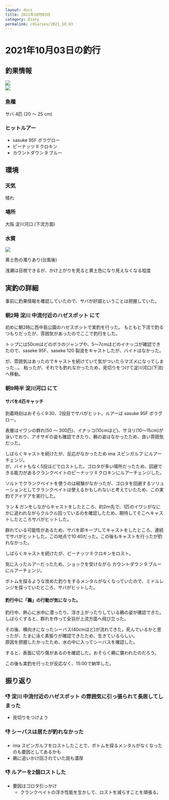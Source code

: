 ```yaml
---
layout: docs
title: 2021年10月03日
category: Diary
permalink: /diaries/2021_10_03
---
```

# 2021年10月03日の釣行

## 釣果情報

<div class="container">
  <div class="row">
    <div class="col">
      <img src="/images/picture/2021_10_03_1.jpg" class="w-100">
    </div>
    <div class="col d-flex align-items-center">
      <img src="/images/picture/2021_10_03_2.jpg" class="w-100">
    </div>
  </div>
</div>

### 魚種
サバ 4匹 (20 〜 25 cm)

### ヒットルアー

- sasuke 95F ボラグロー
- ピーナッツ Ⅱ クロキン
- カウントダウン 9 ブルー

## 環境

### 天気
晴れ

### 場所

大阪 淀川河口 (下流方面)

### 水質

<div class="container"><img src="/images/picture/2021_10_03_3.jpg" class="w-25"></div>

黄土色の濁りあり(台風後)

浅瀬は目視できるが、かけ上がりを見ると黄土色になり見えなくなる程度

## 実釣の詳細

事前に釣果情報を確認していたので、サバが好調ということは把握していた。

### 朝2時 淀川 中流付近のハゼスポット にて

初めに朝2時に西中島公園のハゼスポットで実釣を行った。
もともと下流で釣るつもりだったが、雰囲気があったのでここで釣行をした。

トップには50cmほどのボラのジャンプや、5〜7cmほどのイナッコが確認できたので、saseke 95F、saseke 120 裂波をキャストしたが、バイトはなかった。

が、雰囲気はあったのでキャストを続けていて気がついたらマズメになってしまった…。
粘ったが、それでも釣れなかったため、見切りをつけて淀川河口(下流)へ移動。

### 朝9時半 淀川河口 にて

#### サバを4匹キャッチ

到着時刻はおそらく9:30、2投目でサバがヒット。ルアーは sasuke 95F ボラグロー。

表層はイワシの群れ(50 〜 300匹)、イナッコ(10cmほど)、サヨリ(10〜15cm)が泳いでおり、アオサギの姿も確認できたり、鵜の姿はなかったため、良い雰囲気だった。

しばらくキャストを続けたが、反応がなかったため ima スピンガルフ にルアーチェンジ。  
が、バイトもなく5投ほどでロストした。ゴロタが多い場所だったため、回避できる能力があるクランクベイトのピーナッツ Ⅱ クロキンにルアーチェンジした。

ソルトでクランクベイトを使うのは経験がなかったが、ゴロタを回避するソリューションとしてクランクベイトは使えるかもしれないと考えていたため、この実釣でアイデアを実行した。

ラン & ガンをしながらキャストをしたところ、約2ｍ先で、1匹のイワシがなにかに追われながらクルクル回っているのを確認したため、期待してそこへキャストしたところサバがヒットした。

群れている可能性があるため、サバを即キープしてキャストをしたところ、連続でサバがヒットした。この地点で10:40だった。この後もキャストを行ったが釣れなかった。

しばらくキャストを続けたが、ピーナッツ Ⅱ クロキンをロスト。

気に入ったルアーだったため、ショックを受けながら カウントダウン 9 ブルー にルアーチェンジ。

ボトムを探るような攻めた釣りをするメンタルがなくなっていたので、ミドルレンジを探っていたところ、サバがヒットした。

#### 釣行中に「鵜」の行動が気になった。

釣行中、熱心に水中に潜ったり、浮き上がったりしている鵜の姿が確認できた。
しばらくすると、群れを作って全羽が上流方面へ飛び立った。

その後、横向きになったシーバス(40cmほど)が流れてきた。死んでいるかと思ったが、たまに泳ぐ素振りが確認できたため、生きているらしい。  
原因を把握したかったため、水の中に入ってシーバスを確認した。  

すると、表面に切り傷があるのを確認した。おそらく鵜に襲われたのだろう。

この後も実釣を行ったが反応なく、15:00で納竿した。

## 振り返り

### 👎 淀川 中流付近のハゼスポット の雰囲気に引っ張られて長居してしまった

- 見切りをつけよう

### 👎 シーバスは居たが釣れなかった

- ima スピンガルフをロストしたことで、ボトムを探るメンタルがなくなったのも要因としてあるかも
- 鵜に追いかけ回されていた説も濃厚

### 👎 ルアーを2個ロストした

- 要因はゴロタ引っかけ
  - クランクベイトの浮き性能を生かして、ロストを減らすことを頑張る。
